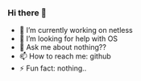 ### Hi there 👋

- 🔭 I’m currently working on netless
- 🤔 I’m looking for help with OS
- 💬 Ask me about nothing??
- 📫 How to reach me: github
- ⚡ Fun fact: nothing..
